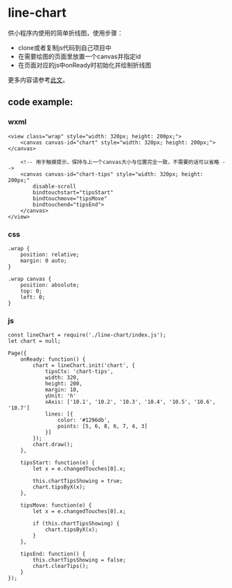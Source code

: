 line-chart
==========

供小程序内使用的简单折线图，使用步骤：

-   clone或者复制js代码到自己项目中
-   在需要绘图的页面里放置一个canvas并指定id
-   在页面对应的js中onReady时初始化并绘制折线图

更多内容请参考[此文](https://amsimple.com/blog/article/84.html)。

code example:
-------------

### wxml

``` {.html}
<view class="wrap" style="width: 320px; height: 200px;">
    <canvas canvas-id="chart" style="width: 320px; height: 200px;"></canvas>

    <!-- 用于触摸提示，保持与上一个canvas大小与位置完全一致，不需要的话可以省略 -->
    <canvas canvas-id="chart-tips" style="width: 320px; height: 200px;"
        disable-scroll
        bindtouchstart="tipsStart"
        bindtouchmove="tipsMove"
        bindtouchend="tipsEnd">
    </canvas>
</view>
```

### css

``` {.css}
.wrap {
    position: relative;
    margin: 0 auto;
}

.wrap canvas {
    position: absolute;
    top: 0;
    left: 0;
}
```

### js

``` {.javascript}
const lineChart = require('./line-chart/index.js');
let chart = null;

Page({
    onReady: function() {
        chart = lineChart.init('chart', {
            tipsCtx: 'chart-tips',
            width: 320,
            height: 200,
            margin: 10,
            yUnit: 'h'
            xAxis: ['10.1', '10.2', '10.3', '10.4', '10.5', '10.6', '10.7']
            lines: [{
                color: '#1296db',
                points: [5, 6, 8, 6, 7, 4, 3]
            }]
        });
        chart.draw();
    },

    tipsStart: function(e) {
        let x = e.changedTouches[0].x;

        this.chartTipsShowing = true;
        chart.tipsByX(x);
    },

    tipsMove: function(e) {
        let x = e.changedTouches[0].x;

        if (this.chartTipsShowing) {
            chart.tipsByX(x);
        }
    },

    tipsEnd: function() {
        this.chartTipsShowing = false;
        chart.clearTips();
    }
});
```
